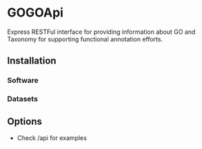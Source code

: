 # GOGOApi

Express RESTFul interface for providing information about GO and Taxonomy for supporting functional annotation efforts.

## Installation

### Software

### Datasets

## Options

* Check /api for examples
